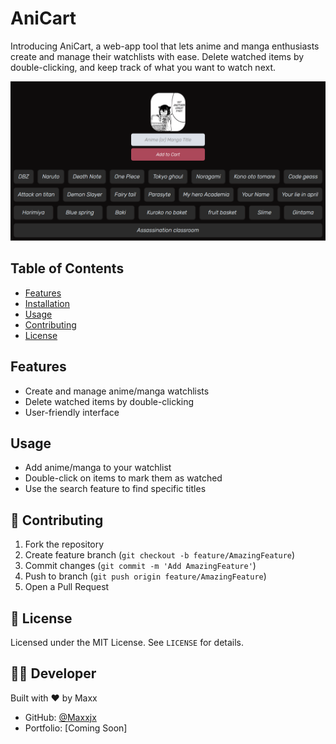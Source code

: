 # AniCart

Introducing AniCart, a web-app tool that lets anime and manga enthusiasts create and manage their watchlists with ease. Delete watched items by double-clicking, and keep track of what you want to watch next.

![AniCart Screenshot](https://github.com/Maxxjx/AniCart/blob/0671f3d7e3b5305b98cc7e8dc477a20f51aa9755/asset/AniCartscreen.png?raw=true)

## Table of Contents
- [Features](#features)
- [Installation](#installation)
- [Usage](#usage)
- [Contributing](#contributing)
- [License](#license)

## Features
- Create and manage anime/manga watchlists
- Delete watched items by double-clicking
- User-friendly interface

## Usage
- Add anime/manga to your watchlist
- Double-click on items to mark them as watched
- Use the search feature to find specific titles

## 🤝 Contributing

1. Fork the repository
2. Create feature branch (`git checkout -b feature/AmazingFeature`)
3. Commit changes (`git commit -m 'Add AmazingFeature'`)
4. Push to branch (`git push origin feature/AmazingFeature`)
5. Open a Pull Request

## 📄 License

Licensed under the MIT License. See `LICENSE` for details.

## 👨‍💻 Developer

Built with ❤️ by Maxx 
- GitHub: [@Maxxjx](https://github.com/Maxxjx)
- Portfolio: [Coming Soon]
